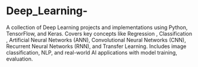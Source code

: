 # Deep_Learning-
A collection of Deep Learning projects and implementations using Python, TensorFlow, and Keras. Covers key concepts like  Regression , Classification , Artificial Neural Networks (ANN), Convolutional Neural Networks (CNN), Recurrent Neural Networks (RNN), and Transfer Learning. Includes image classification, NLP, and real-world AI applications with model training, evaluation.

